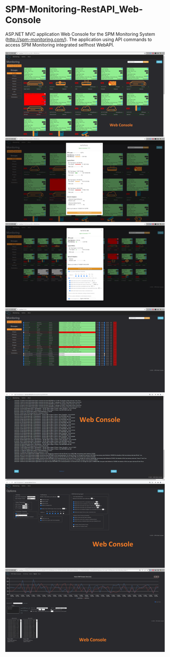 # SPM-Monitoring-RestAPI_Web-Console
ASP.NET MVC application Web Console for the SPM Monitoring System (http://spm-monitoring.com/). The application using API commands to access SPM Monitoring integrated selfhost WebAPI.

![](https://github.com/dmitrykw/SPM-Monitoring-WebConsole/blob/develop/Screenshots/1.png?raw=true)
![](https://github.com/dmitrykw/SPM-Monitoring-WebConsole/blob/develop/Screenshots/2.png?raw=true)
![](https://github.com/dmitrykw/SPM-Monitoring-WebConsole/blob/develop/Screenshots/3.png?raw=true)
![](https://github.com/dmitrykw/SPM-Monitoring-WebConsole/blob/develop/Screenshots/4.png?raw=true)
![](https://github.com/dmitrykw/SPM-Monitoring-WebConsole/blob/develop/Screenshots/5.png?raw=true)
![](https://github.com/dmitrykw/SPM-Monitoring-WebConsole/blob/develop/Screenshots/6.png?raw=true)
![](https://github.com/dmitrykw/SPM-Monitoring-WebConsole/blob/develop/Screenshots/7.png?raw=true)
